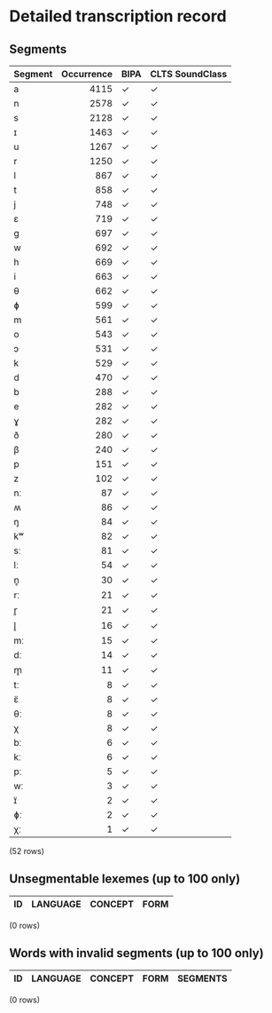 
# Detailed transcription record

## Segments

| Segment | Occurrence | BIPA | CLTS SoundClass |
|:----------|-------------:|:-------|:------------------|
| a | 4115 | ✓ | ✓ |
| n | 2578 | ✓ | ✓ |
| s | 2128 | ✓ | ✓ |
| ɪ | 1463 | ✓ | ✓ |
| u | 1267 | ✓ | ✓ |
| r | 1250 | ✓ | ✓ |
| l | 867 | ✓ | ✓ |
| t | 858 | ✓ | ✓ |
| j | 748 | ✓ | ✓ |
| ɛ | 719 | ✓ | ✓ |
| ɡ | 697 | ✓ | ✓ |
| w | 692 | ✓ | ✓ |
| h | 669 | ✓ | ✓ |
| i | 663 | ✓ | ✓ |
| θ | 662 | ✓ | ✓ |
| ɸ | 599 | ✓ | ✓ |
| m | 561 | ✓ | ✓ |
| o | 543 | ✓ | ✓ |
| ɔ | 531 | ✓ | ✓ |
| k | 529 | ✓ | ✓ |
| d | 470 | ✓ | ✓ |
| b | 288 | ✓ | ✓ |
| e | 282 | ✓ | ✓ |
| ɣ | 282 | ✓ | ✓ |
| ð | 280 | ✓ | ✓ |
| β | 240 | ✓ | ✓ |
| p | 151 | ✓ | ✓ |
| z | 102 | ✓ | ✓ |
| nː | 87 | ✓ | ✓ |
| ʍ | 86 | ✓ | ✓ |
| ŋ | 84 | ✓ | ✓ |
| kʷ | 82 | ✓ | ✓ |
| sː | 81 | ✓ | ✓ |
| lː | 54 | ✓ | ✓ |
| n̥ | 30 | ✓ | ✓ |
| rː | 21 | ✓ | ✓ |
| r̥ | 21 | ✓ | ✓ |
| l̥ | 16 | ✓ | ✓ |
| mː | 15 | ✓ | ✓ |
| dː | 14 | ✓ | ✓ |
| m̥ | 11 | ✓ | ✓ |
| tː | 8 | ✓ | ✓ |
| ɛ̈ | 8 | ✓ | ✓ |
| θː | 8 | ✓ | ✓ |
| χ | 8 | ✓ | ✓ |
| bː | 6 | ✓ | ✓ |
| kː | 6 | ✓ | ✓ |
| pː | 5 | ✓ | ✓ |
| wː | 3 | ✓ | ✓ |
| ɪ̈ | 2 | ✓ | ✓ |
| ɸː | 2 | ✓ | ✓ |
| χː | 1 | ✓ | ✓ |

(52 rows)



## Unsegmentable lexemes (up to 100 only)

| ID | LANGUAGE | CONCEPT | FORM |
|------|------------|-----------|--------|

(0 rows)



## Words with invalid segments (up to 100 only)

| ID | LANGUAGE | CONCEPT | FORM | SEGMENTS |
|------|------------|-----------|--------|------------|

(0 rows)



